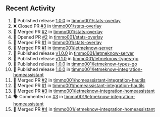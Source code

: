 ## Recent Activity

<!--START_SECTION:activity-->
1. 🚀 Published release [1.0.0](https://github.com/1.0.0) in [timmo001/stats-overlay](https://github.com/timmo001/stats-overlay)
2. ❌ Closed PR [#3](https://github.com/timmo001/stats-overlay/pull/3) in [timmo001/stats-overlay](https://github.com/timmo001/stats-overlay)
3. 🎉 Merged PR [#2](https://github.com/timmo001/stats-overlay/pull/2) in [timmo001/stats-overlay](https://github.com/timmo001/stats-overlay)
4. 💪 Opened PR [#2](https://github.com/timmo001/stats-overlay/pull/2) in [timmo001/stats-overlay](https://github.com/timmo001/stats-overlay)
5. 🎉 Merged PR [#1](https://github.com/timmo001/stats-overlay/pull/1) in [timmo001/stats-overlay](https://github.com/timmo001/stats-overlay)
6. 🎉 Merged PR [#1](https://github.com/timmo001/letmeknow-server/pull/1) in [timmo001/letmeknow-server](https://github.com/timmo001/letmeknow-server)
7. 🚀 Published release [v1.0.0](https://github.com/v1.0.0) in [timmo001/letmeknow-server](https://github.com/timmo001/letmeknow-server)
8. 🚀 Published release [v1.1.0](https://github.com/v1.1.0) in [timmo001/letmeknow-types-go](https://github.com/timmo001/letmeknow-types-go)
9. 🚀 Published release [1.0.0](https://github.com/1.0.0) in [timmo001/letmeknow-types-go](https://github.com/timmo001/letmeknow-types-go)
10. 🚀 Published release [1.0.0](https://github.com/1.0.0) in [timmo001/letmeknow-integration-homeassistant](https://github.com/timmo001/letmeknow-integration-homeassistant)
11. 🎉 Merged PR [#2](https://github.com/timmo001/homeassistant-integration-hautils/pull/2) in [timmo001/homeassistant-integration-hautils](https://github.com/timmo001/homeassistant-integration-hautils)
12. 🎉 Merged PR [#1](https://github.com/timmo001/homeassistant-integration-hautils/pull/1) in [timmo001/homeassistant-integration-hautils](https://github.com/timmo001/homeassistant-integration-hautils)
13. 🎉 Merged PR [#3](https://github.com/timmo001/letmeknow-integration-homeassistant/pull/3) in [timmo001/letmeknow-integration-homeassistant](https://github.com/timmo001/letmeknow-integration-homeassistant)
14. 🗣 Commented on [#3](https://github.com/timmo001/letmeknow-integration-homeassistant/issues/3) in [timmo001/letmeknow-integration-homeassistant](https://github.com/timmo001/letmeknow-integration-homeassistant)
15. 🎉 Merged PR [#4](https://github.com/timmo001/letmeknow-integration-homeassistant/pull/4) in [timmo001/letmeknow-integration-homeassistant](https://github.com/timmo001/letmeknow-integration-homeassistant)
<!--END_SECTION:activity-->
